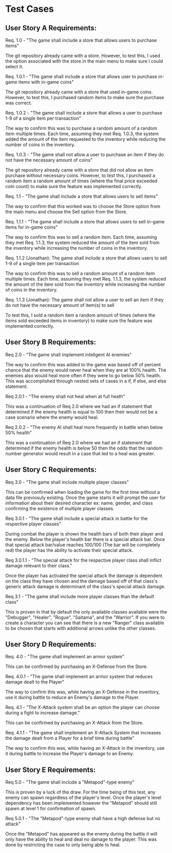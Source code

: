 # Test Cases

## User Story A Requirements:

Req. 1.0 - "The game shall include a store that allows users to purchase items"

The git repository already came with a store. However, to test this, I used the option associated with the store in the main menu to make sure I could select it.

Req. 1.0.1 - "The game shall include a store that allows user to purchase in-game items with in-game coins"

The git repository already came with a store that used in-game coins. However, to test this, I purchased random items to make sure the purchase was correct.

Req. 1.0.2 - "The game shall include a store that allows a user to purchase 1-9 of a single item per transaction"

The way to confirm this was to purchase a random amount of a random item multiple times. Each time, assuming they met Req. 1.0.3, the system added the amount of the item requested to the inventory while reducing the number of coins in the inventory.

Req. 1.0.3 - "The game shall not allow a user to purchase an item if they do not have the necessary amount of coins"

The git repository already came with a store that did not allow an item purchase without necessary coins. However, to test this, I purchased a random item a random amount of times (where the final price exceeded coin count) to make sure the feature was implemented correctly.

Req. 1.1 - "The game shall include a store that allows users to sell items"

The way to confirm that this worked was to choose the Store option from the main menu and choose the Sell option from the Store.

Req. 1.1.1 - "The game shall include a store that allows users to sell in-game items for in-game coins"

The way to confirm this was to sell a random item. Each time, assuming they met Req. 1.1.3, the system reduced the amount of the item sold from the inventory while increasing the number of coins in the inventory.

Req. 1.1.2 (Jonathan): The game shall include a store that allows users to sell 1-9 of a single item per transaction

The way to confirm this was to sell a random amount of a random item multiple times. Each time, assuming they met Req. 1.1.3, the system reduced the amount of the item sold from the inventory while increasing the number of coins in the inventory.

Req. 1.1.3 (Jonathan): The game shall not allow a user to sell an item if they do not have the necessary amount of item(s) to sell

To test this, I sold a random item a random amount of times (where the items sold exceeded items in inventory) to make sure the feature was implemented correctly.

## User Story B Requirements:

Req 2.0 - "The game shall implement intellgent AI enemies"

The way to confirm this was added to the game was based off of percent chance that the enemy would never heal when they are at 100%
health. The enemies also would heal more often if they were to go below 50% health. This was accomplished through nested sets of
cases in a if, if else, and else statement.

Req 2.0.1 - "The enemy shall not heal when at full heath"

This was a continuation of Req 2.0 where we had an if statement that determined if the enemy health is equal to 100 then their would
not be a case scenario where the enemy would heal.

Req 2.0.2 - "The enemy AI shall heal more frequently in battle when below 50% health"

This was a continuation of Req 2.0 where we had an if statement that determined if the enemy health is below 50 then the odds that the
random number generator would result in a case that led to a heal was greater.


## User Story C Requirements:

Req 3.0 - "The game shall include multiple player classes"

This can be confirmed when loading the game for the first time without a data file previosuly existing. Once the game starts it will
prompt the user for information about their desired character ex: name, gender, and class confirming the existence of multiple player
classes.

Req 3.0.1 - "The game shall include a special attack in battle for the respective player classes"

During combat the player is shown the health bars of both their player and the enemy. Below the player's health bar there is a special
attack bar. Once that special attack bar/value reaches 100/100 (The bar will be completely red) the player has the ability to activate
their special attack.

Req 3.0.1.1 - "The special attack for the respective player class shall inflict damage relevant to their class."

Once the player has activated the special attack the damage is dependent on the class they have chosen and the damage based off of
that class's generic attack damage is determinant of the class's special attack damage.

Req 3.1 - "The game shall include more player classes than the default class"

This is proven in that by default the only available classes available were the "Debugger", "Healer", "Rogue", "Saitama", and the
"Warrior". If you were to create a character you can see that there is a new "Ranger" class available to be chosen that starts
with additional arrows unlike the other classes.


## User Story D Requirements:

Req. 4.0 - "The game shall implement an armor system"

This can be confirmed by purchasing an X-Defense from the Store.

Req. 4.0.1 - "The game shall implement an armor system that reduces damage dealt to the Player"

The way to confirm this was, while having an X-Defense in the inventory, use it during battle to reduce an Enemy's damage to the Player.

Req. 4.1 - "The X-Attack system shall be an option the player can choose during a fight to increase damage."

This can be confirmed by purchasing an X-Attack from the Store.

Req. 4.1.1 - "The game shall implement an X-Attack System that increases the damage dealt from a Player for a brief time during battle"

The way to confirm this was, while having an X-Attack in the inventory, use it during battle to increase the Player's damage to an Enemy.

## User Story E Requirements:

Req 5.0 - "The game shall include a "Metapod"-type enemy"

This is proven by a luck of the draw. For the time being of this test, any enemy can spawn regardless of the player's level. Once
the player's level dependency has been implemented however the "Metapod" should still spawn at level 1 for confirmation of spawn.

Req 5.0.1 - "The "Metapod"-type enemy shall have a high defense but no attack"

Once the "Metapod" has appeared as the enemy during the battle it will only have the ability to heal and deal no damage to the player.
This was done by restricting the case to only being able to heal.
